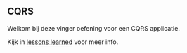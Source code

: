 ## CQRS

Welkom bij deze vinger oefening voor een CQRS applicatie.

Kijk in [lessons learned](doc/lessonslearned.md) voor meer info.
